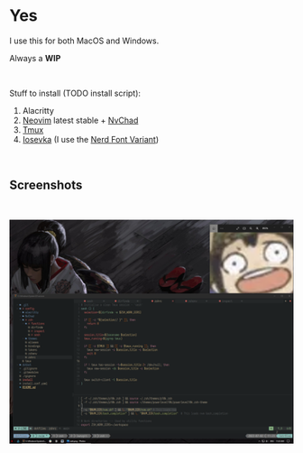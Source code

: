 # Yes

I use this for both MacOS and Windows. 

Always a **WIP**

</br>

Stuff to install (TODO install script):
1. Alacritty
2. [Neovim](https://neovim.io/) latest stable + [NvChad](https://nvchad.github.io/)
3. [Tmux](https://github.com/tmux/tmux)
4. [Iosevka](https://typeof.net/Iosevka/) (I use the [Nerd Font Variant](https://github.com/ryanoasis/nerd-fonts/tree/master/patched-fonts/Iosevka))



</br>

## Screenshots
</br>

![Windows Screenshot](screenshots/windows.png)